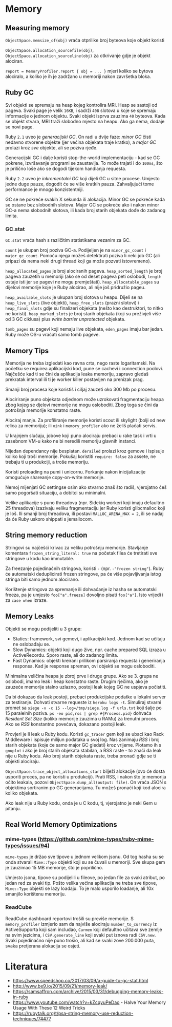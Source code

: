 # Memory

## Measuring memory

`ObjectSpace.memsize_of(obj)` vraća otprilike broj byteova koje objekt koristi

`ObjectSpace.allocation_sourcefile(obj)`, `ObjectSpace.allocation_sourceline(obj)` za otkrivanje gdje je objekt alociran.

`report = MemoryProfiler.report { obj = ... }` mjeri koliko se bytova alociralo, a koliko je ih je zadržano u memoriji nakon završetka bloka.

## Ruby GC

Svi objekti se spremaju na heap kojeg kontrolira MRI. Heap se sastoji od pageva. Svaki page je velik `16KB`, i sadrži `408` slotova u koje se spremaju informacije o jednom objektu. Svaki objekt isprva zauzima `40` byteova. Kada se objekt stvara, MRI traži slobodno mjesto na heapu. Ako ga nema, dodaje se novi page.

Ruby `2.1` uveo je *generacijski GC*. On radi u dvije faze: *minor GC* čisti nedavno stvorene objekte (jer većina objekata traje kratko), a *major GC* prolazi kroz *sve* objekte, ali se poziva rjeđe.

Generacijski GC i dalje koristi stop-the-world implementaciju - kad se GC pokrene, izvršavanje programi se zaustavlja. To može trajati i do `100ms`, što je prilično loše ako se dogodi tijekom handlanja requesta.

Ruby `2.2` uveo je *inkrementalni GC* koji dijeli GC u sitne procese. Umjesto jedne duge pauze, dogodit će se više kratkih pauza. Zahvaljujući tome performance je mnogo konzistentniji.

GC se ne pokreće svakih X sekunda ili alokacija. Minor GC se pokreće kada se ostane bez slobodnih slotova. Major GC se pokreće ako i nakon minor GC-a nema slobodnih slotova, ili kada broj starih objekata dođe do zadanog limita.

### GC.stat

`GC.stat` vraća hash s različitim statistikama vezanim za GC.

`count` je ukupan broj poziva GC-a. Podijeljen je na `minor_gc_count` i `major_gc_count`. Pomoću njega možeš detektirati poziva li neki job GC (ali pripazi da nema neki drugi thread koji ga može pozvati istovremeno).

`heap_allocated_pages` je broj alociranih pageva. `heap_sorted_length` je broj pageva zauzetih u memoriji (ako se od deset pageva peti oslobodi, `length` ostaje isti jer se pagevi ne mogu premještati). `heap_allocatable_pages` su dijelovi memorije koje je Ruby alocirao, ali nije još pridružio pageu.

`heap_available_slots` je ukupan broj slotova u heapu. Dijeli se na `heap_live_slots` (live objekti), `heap_free_slots` (prazni slotovi) i `heap_final_slots` gdje su finalizeri objekata (nešto kao destruktori, to nitko ne koristi). `heap_marked_slots` je broj starih objekata (koji su preživjeli više od 3 GC ciklusa) plus *write barrier unprotected* objekata.

`tomb_pages` su pagevi koji nemaju live objekata, `eden_pages` imaju bar jedan. Ruby može OS-u vraćati samo tomb pageve.

## Memory Tips

Memorija ne treba izgledati kao ravna crta, nego raste logaritamski. Na početku se requirea aplikacijski kod, pune se cachevi i connection poolovi. Najčešće kad ti se čini da aplikacija leaka memoriju, zapravo gledaš prekratak interval ili ti je worker killer postavljen na prenizak prag.

Smanji broj procesa koje koristiš i ciljaj zauzeti oko 300 Mb po procesu.

Alociriranje puno objekata odjednom može uzrokovati fragmentaciju heapa zbog kojeg se djelovi memorije ne mogu osloboditi. Zbog toga se čini da potrošnja memorije konstatno raste.

Alociraj manje. Za profiliranje memorije koristi scout ili skylight (bolji od new relica za memoriju); ili `oink` i `memory_profiler` ako ne želiš plaćati servis.

U krajnjem slučaju, jobove koji puno alociraju prebaci u rake task i vrti u zasebnom VM-u kako ne bi neredili memoriju glavnih instanci.

Nijedan dependancy nije besplatan. `derailed` prolazi kroz gemove i ispisuje koliko koji troši memorije. Pokušaj koristiti `require: false` za assete, ne trebaju ti u produkciji, a troše memoriju.

Koristi preloading na pumi i unicornu. Forkanje nakon inicijalizacije omogućuje shareanje copy-on-write memorije.

Nemoj mijenjati GC settingse osim ako stvarno znaš što radiš, vjerojatno ćeš samo pogoršati situaciju, a dobitci su minimalni.

Velike aplikacije s puno threadova (npr. Sidekiq workeri koji imaju defaultno 25 threadova) izazivaju veliku fragmentaciju jer Ruby koristi glibcmalloc koji je loš. Ili smanji broj threadova, ili postavi `MALLOC_ARENA_MAX = 2`, ili se nadaj da će Ruby uskoro shippati s jemallocom.

## String memory reduction

Stringovi su najčešći krivac za veliku potrošnju memorije. Stavljanje komentara `frozen_string_literal: true` na početak filea će tretirati sve stringove u kodu kao immutable.

Za freezanje pojedinačnih stringova, koristi `-` (npr. `-"frozen string"`). Ruby će automatski deduplicirati frozen stringove, pa će više pojavljivanja istog stringa biti samo jednom alocirano.

Korištenje stringova za spremanje ili dohvaćanje iz hasha se automatski freeza, pa je umjesto `foo["a".freeze]` dovoljno pisati `foo["a"]`. Isto vrijedi i za `case when` izraze.

## Memory Leaks

Objekti se mogu podijeliti u 3 grupe:
* Statics: framework, svi gemovi, i aplikacijski kod. Jednom kad se učitaju ne oslobađaju se.
* Slow Dynamics: objekti koji dugo žive, npr. cache prepared SQL izraza u ActiveRecordu. Sporo raste, ali do zadanog limita.
* Fast Dynamics: objekti kreirani prilikom parsiranja requesta i generiranja responsa. Kad je response spreman, ovi objekti se mogu osloboditi.

Minimalna veličina heapa je zbroj prve i druge grupe. Ako se 3. grupa ne oslobodi, imamo leak i heap konstatno raste. Drugim rječima, ako je zauzeće memorije stalno uzlazno, postoji leak kojeg GC ne uspjeva počistiti.

Da bi dokazao da leak postoji, prebaci produkcijske podatke u lokalni server za testiranje. Dohvati stvarne requeste iz `heroku logs -t`. Simuliraj stvarni promet sa `siege -v -c 15 --log=/tmp/siege.log -f urls.txt` koji šalje po 15 paralelnih poziva. `ps -eo pid,rss | grep #{Process.pid}` dohvaća *Resident Set Size* (koliko memorije zauzima u RAMu) za trenutni proces. Ako se *RSS* konstantno povećava, dokazano postoji leak.

Provjeri je li leak u Ruby kodu. Koristi `gc_tracer` gem koji se ubaci kao Rack Middleware i ispisuje milijun podataka u svoj log. Nas zanimaju *RSS* i broj starih objekata (koje će samo major GC gledati) kroz vrijeme. Plotamo ih s `gnuplot` i ako je broj starih objekata stabilan, a RSS raste - to znači da leak nije u Ruby kodu. Ako broj starih objekata raste, treba pronaći gdje se ti objekti alociraju.

`ObjectSpace.trace_object_allocations_start` bilježi alokacije (ovo će dosta usporiti proces, pa ne koristi u produkciji). Prati RSS, i nakon što je memorija očito leakala, pozovi `ObjectSpace.dump_all(output: file)`. On vraća JSON s objektima sortiranim po GC generacijama. Tu možeš pronaći koji kod alocira koliko objekata.

Ako leak nije u Ruby kodu, onda je u C kodu, tj, vjerojatno je neki Gem u pitanju.

## Real World Memory Optimizations

### mime-types (https://github.com/mime-types/ruby-mime-types/issues/94)

`mime-types` je držao sve tipove u jednom velikom jsonu. Od tog hasha su se onda stvarali `Mime::Type` objekti koji su se čuvali u memoriji. Sve skupa gem je zauzimao 15 MB memorije, što je poprilično.

Umjesto jsona, tipove su podijelili u fileove, po jedan file za svaki atribut, po jedan red za svaki tip. Pošto velika većina aplikacija ne treba sve tipove, `Mime::Type` objekti se lazy loadaju. To je malo usporilo loadanje, ali 10x smanjilo korištenu memoriju.

### ReadCube

ReadCube dashboard reportovi trošili su previše memorije. S `memory_profiler` izmjerio sam da najviše alociraju `number_to_currency` iz ActiveSupporta koji sam includao, `Carmen` koji defaultno učitava sve zemlje na svim jezicima, i `CSV.generate_line` koji svaki put iznova radi `CSV.new`. Svaki pojedinačno nije puno trošio, ali kad se svaki zove 200.000 puta, svaka pretjerana alokacija se osjeti.

# Literatura

* https://www.speedshop.co/2017/03/09/a-guide-to-gc-stat.html
* http://www.be9.io/2015/09/21/memory-leak/
* https://samsaffron.com/archive/2015/03/31/debugging-memory-leaks-in-ruby
* https://www.youtube.com/watch?v=kZcqyuPeDao - Halve Your Memory Usage With These 12 Weird Tricks
* https://rubytalk.org/t/psa-string-memory-use-reduction-techniques/74477
